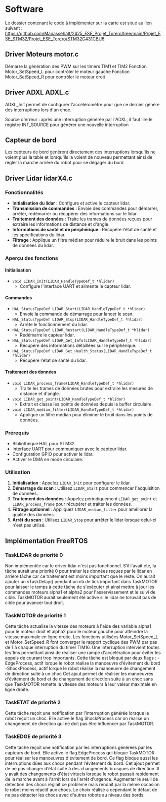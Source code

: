 # Software

Le dossier contenant le code à implémenter sur la carte est situé au lien suivant :
https://github.com/Manassehalt/2425_ESE_Projet_Torero/tree/main/Projet_ESE_STM32/Projet_ESE_Torero/STM32G431CBU6

## Driver Moteurs motor.c
Démarre la génération des PWM sur les timers TIM1 et TIM2
Fonction Motor_SetSpeed_L pour contrôler le moteur gauche
Fonction Motor_SetSpeed_R pour contrôler le moteur droit

## Driver ADXL ADXL.c
ADXL_Init permet de configurer l'accéléromètre pour que ce dernier génère des interruptions lors d'un choc.

Source d'erreur : après une interruption générée par l'ADXL, il faut lire le registre INT_SOURCE pour générer une nouvelle interruption

## Capteur de bord
Les capteurs de bord génèrent directement des interruptions lorsqu'ils ne voient plus la table et 
lorsqu'ils la voient de nouveau permettant ainsi de régler la marche arrière du robot pour se dégager du bord.

## Driver Lidar lidarX4.c
### Fonctionnalités
- **Initialisation du lidar** : Configure et active le capteur lidar.
- **Transmission de commandes** : Envoie des commandes pour démarrer, arrêter, redémarrer ou récupérer des informations sur le lidar.
- **Traitement des données** : Traite les trames de données reçues pour extraire les informations de distance et d'angle.
- **Informations de santé et de périphérique** : Récupère l'état de santé et les spécifications du lidar.
- **Filtrage** : Applique un filtre médian pour réduire le bruit dans les points de données du lidar.

### Aperçu des fonctions
#### Initialisation
- `void LIDAR_Init(LIDAR_HandleTypeDef_t *hlidar)`
  - Configure l'interface UART et alimente le capteur lidar.

#### Commandes
- `HAL_StatusTypeDef LIDAR_Start(LIDAR_HandleTypeDef_t *hlidar)`
  - Envoie la commande de démarrage pour lancer le scan.
- `HAL_StatusTypeDef LIDAR_Stop(LIDAR_HandleTypeDef_t *hlidar)`
  - Arrête le fonctionnement du lidar.
- `HAL_StatusTypeDef LIDAR_Restart(LIDAR_HandleTypeDef_t *hlidar)`
  - Redémarre le capteur lidar.
- `HAL_StatusTypeDef LIDAR_Get_Info(LIDAR_HandleTypeDef_t *hlidar)`
  - Récupère des informations détaillées sur le périphérique.
- `HAL_StatusTypeDef LIDAR_Get_Health_Status(LIDAR_HandleTypeDef_t *hlidar)`
  - Récupère l'état de santé du lidar.

#### Traitement des données
- `void LIDAR_process_frame(LIDAR_HandleTypeDef_t *hlidar)`
  - Traite les trames de données brutes pour extraire les mesures de distance et d'angle.
- `void LIDAR_get_point(LIDAR_HandleTypeDef_t *hlidar)`
  - Extrait et classe les points de données depuis le buffer circulaire.
- `void LIDAR_median_filter(LIDAR_HandleTypeDef_t *hlidar)`
  - Applique un filtre médian pour éliminer le bruit dans les points de données.

### Prérequis
- Bibliothèque HAL pour STM32.
- Interface UART pour communiquer avec le capteur lidar.
- Configuration GPIO pour activer le lidar.
- Activer le DMA en mode circulaire.

### Utilisation
1. **Initialisation** : Appelez `LIDAR_Init` pour configurer le lidar.
2. **Démarrage du scan** : Utilisez `LIDAR_Start` pour commencer l'acquisition de données.
3. **Traitement des données** : Appelez périodiquement `LIDAR_get_point` et `LIDAR_process_frame` pour récupérer et traiter les données.
4. **Filtrage optionnel** : Appliquez `LIDAR_median_filter` pour améliorer la qualité des données.
5. **Arrêt du scan** : Utilisez `LIDAR_Stop` pour arrêter le lidar lorsque celui-ci n'est pas utilisé.


## Implémentation FreeRTOS

### TaskLIDAR de priorité 0
Non implémentée car le driver lidar n'est pas fonctionnel. S'il l'avait été, la tâche aurait une priorité 0 pour traiter les données reçues par le
lidar en arrière tâche car ce traitement est moins important que le reste. On aurait ajouter un vTaskDelay() pendant un nb de tick important dans TaskMOTOR pour laisser 
le temps à cette tâche de s'exécuter et ainsi mettre à jour les commandes moteurs alpha1 et alpha2 pour l'asservissement et le suivi de cible. TaskMOTOR 
aurait seulement été active si le lidar ne toruvait pas de cible pour avancer tout droit.

### TaskMOTOR de priorité 1
Cette tâche actualise la vitesse des moteurs à l'aide des variable alpha1 pour le moteur droit et alpha2 pour le moteur gauche pour atteindre 
la vitesse maximale en ligne droite.
Les fonctions utilisées Motor_SetSpeed_L et Motor_SetSpeed_R font converger le rapport cyclique des PWM par pas de 1 à chaque interruption
du timer TIM16. Une interruption intervient toutes les 1ms permettant ainsi de réaliser une rampe d'accélération pour éviter les appels de
courant trop importants.
Cette tâche est bloqué par deux flags :
  -EdgeProcess, actif lorque le robot réalise la manoeuvre d'évitement du bord
  -ShockProcess, actif lorque le robot réalise la manoeuvre de changement de direction suite à un choc
Cet ajout permet de réaliser les manoeuvres d'évitement de bord et de changement de direction suite à un choc sans que TaskMOTOR remette la vitesse
des moteurs à leur valeur maximale en ligne droite.

### TaskETAT de priorité 2
Cette tâche reçoit une notification par l'interruption générée lorsque le robot reçoit un choc. Elle active le flag ShockProcess car on réalise 
un changement de direction qui ne doit pas être influencer par TaskMOTOR.

### TaskEDGE de priorité 3
Cette tâche reçoit une notification par les interruptions générées par les capteurs de bord. Elle active le flag EdgeProcess qui bloque TaskMOTOR
pour réaliser les manoeuvres d'évitement de bord. Ce flag bloque aussi les interruptions dûes aux chocs pendant l'évitement du bord.
Cet ajout permet de ne pas changer d'état suite à des changements brusques de direction. Il y avait des changements d'état virtuels lorsque le 
robot passait rapidement de la marche avant à l'arrêt lors de l'arrêt d'urgence. Augmenter le seuil de détection des chocs réglait ce problème 
mais rendait par la même occasion le robot moins réactif aux chocs. Le choix réalisé a cependant le défaut de ne pas détecter les chocs avec d'autres 
robots au niveau des bords.
